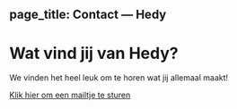 page_title: Contact — Hedy
---
# Wat vind jij van Hedy?

We vinden het heel leuk om te horen wat jij allemaal maakt!

[Klik hier om een mailtje te sturen](mailto:f.f.j.hermans@liacs.leidenuniv.nl "Stuur een mail")
